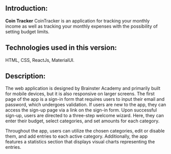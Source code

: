 ## Introduction:

**Coin Tracker** CoinTracker is an application for tracking your monthly income as well as tracking your monthly expenses with the possibility of setting budget limits.

## Technologies used in this version:

HTML, CSS, ReactJs, MaterialUI.

## Description:

The web application is designed by Brainster Academy and primarily built for mobile devices, but it is also responsive on larger screens. The first page of the app is a sign-in form that requires users to input their email and password, which undergoes validation. If users are new to the app, they can access the sign-up page via a link on the sign-in form. Upon successful sign-up, users are directed to a three-step welcome wizard. Here, they can enter their budget, select categories, and set amounts for each category.

Throughout the app, users can utilize the chosen categories, edit or disable them, and add entries to each active category. Additionally, the app features a statistics section that displays visual charts representing the entries.
